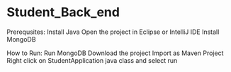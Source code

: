 # Student_Back_end

Prerequsites:
Install Java 
Open the project in Eclipse or IntelliJ IDE
Install MongoDB

How to Run:
Run MongoDB
Download the project
Import as Maven Project
Right click on StudentApplication java class and select run
